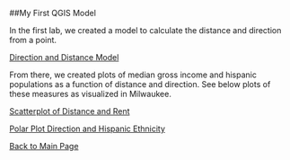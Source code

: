 ##My First QGIS Model

In the first lab, we created a model to calculate the distance and direction from a point.

[Direction and Distance Model](DisDirModel.model3)

From there, we created plots of median gross income and hispanic populations as a function of distance and direction.  See below plots of these measures as visualized in Milwaukee.

[Scatterplot of Distance and Rent](DistancePlot.html)

[Polar Plot Direction and Hispanic Ethnicity](directionhispplot.html)

[Back to Main Page](https://pdickson2.github.io/)
